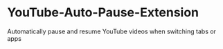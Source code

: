 # YouTube-Auto-Pause-Extension
Automatically pause and resume YouTube videos when switching tabs or apps
